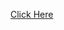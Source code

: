 [Click Here](https://www.mdawson.net/vic20chrome/vic20.php?https://github.com/Shellywell123/VIC20-22-XMAS/blob/master/todadhappyxmas2022lovefromben.prg)

